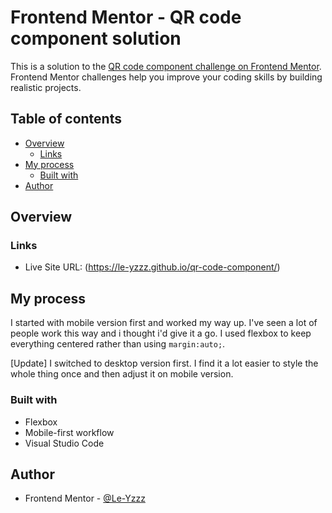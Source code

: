 # Frontend Mentor - QR code component solution

This is a solution to the [QR code component challenge on Frontend Mentor](https://www.frontendmentor.io/challenges/qr-code-component-iux_sIO_H). Frontend Mentor challenges help you improve your coding skills by building realistic projects.

## Table of contents

- [Overview](#overview)
  - [Links](#links)
- [My process](#my-process)
  - [Built with](#built-with)
- [Author](#author)

## Overview

### Links

- Live Site URL: (https://le-yzzz.github.io/qr-code-component/)

## My process

I started with mobile version first and worked my way up. I've seen a lot of people work this way and i thought i'd give it a go. I used flexbox to keep everything centered rather than using `margin:auto;`.

[Update] I switched to desktop version first. I find it a lot easier to style the whole thing once and then adjust it on mobile version.

### Built with

- Flexbox
- Mobile-first workflow
- Visual Studio Code

## Author

- Frontend Mentor - [@Le-Yzzz](https://www.frontendmentor.io/profile/Le-Yzzz)
